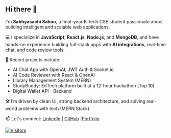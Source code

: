 ## Hi there 👋

I'm **Sabhyasachi Sahoo**, a final-year B.Tech CSE student passionate about building intelligent and scalable web applications.

💻 I specialize in **JavaScript**, **React.js**, **Node.js**, and **MongoDB**, and have hands-on experience building full-stack apps with **AI integrations**, real-time chat, and code review tools.

🚀 Recent projects include:
- AI Chat App with OpenAI, JWT Auth & Socket.io
- AI Code Reviewer with React & OpenAI
- Library Management System (MERN)
- StudyBuddy: EdTech platform built at a 12-hour hackathon (Top 10)
- Digital Wallet API - Backend 

🛠 I’m driven by clean UI, strong backend architecture, and solving real-world problems with tech.(MERN Stack)

📫 Let's connect: [LinkedIn](https://www.linkedin.com/in/sabhyasachi-sahoo-234b30272) | [GitHub](https://github.com/sabhyasachisahoo) |[Portfolio](https://sabhyasachi-portfolio.onrender.com/)

[![Visitors](https://api.visitorbadge.io/api/visitors?path=https%3A%2F%2Fgithub.com%2Fsabhyasachisahoo&countColor=%2337d67a)](https://visitorbadge.io/status?path=https%3A%2F%2Fgithub.com%2Fsabhyasachisahoo)


